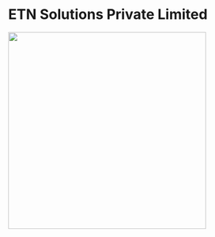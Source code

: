 
# ETN Solutions Private Limited

<div style="display: flex; justify-content: space-between">
<img src="https://github.com/ETN-Solutions/ETN-Solutions/assets/161805758/2682f077-7139-414b-9a6c-cf2efa606d8a" style="width: 400px" />
</div>
